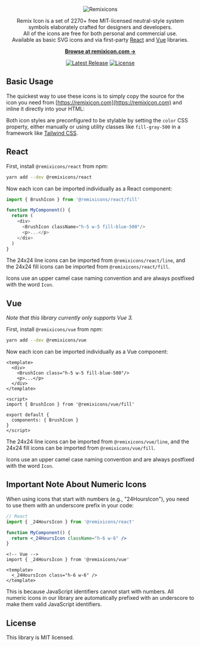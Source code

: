 <p align="center">
  <img src="https://raw.githubusercontent.com/andrewzhuk/remixicons/master/.github/logo.svg" alt="Remixicons">
</p>

<p align="center">
  Remix Icon is a set of 2270+ free MIT-licensed neutral-style system symbols elaborately crafted for designers and developers. 
  <br>All of the icons are free for both personal and commercial use.
  <br>Available as basic SVG icons and via first-party <a href="#react">React</a> and <a href="#vue">Vue</a> libraries.
<p>

<p align="center">
  <a href="https://remixicon.com"><strong>Browse at remixicon.com &rarr;</strong></a>
</p>

<p align="center">
    <a href="https://github.com/andrewzhuk/remixicons/releases"><img src="https://img.shields.io/npm/v/remixicons" alt="Latest Release"></a>
    <a href="https://github.com/andrewzhuk/remixicons/blob/master/LICENSE"><img src="https://img.shields.io/npm/l/remixicons.svg" alt="License"></a>
</p>

## Basic Usage

The quickest way to use these icons is to simply copy the source for the icon you need from [https://remixicon.com](https://remixicon.com) and inline it directly into your HTML:

Both icon styles are preconfigured to be stylable by setting the `color` CSS property, either manually or using utility classes like `fill-gray-500` in a framework like [Tailwind CSS](https://tailwindcss.com).

## React

First, install `@remixicons/react` from npm:

```sh
yarn add --dev @remixicons/react
```

Now each icon can be imported individually as a React component:

```js
import { BrushIcon } from '@remixicons/react/fill'

function MyComponent() {
  return (
    <div>
      <BrushIcon className="h-5 w-5 fill-blue-500"/>
      <p>...</p>
    </div>
  )
}
```

The 24x24 line icons can be imported from `@remixicons/react/line`, and the 24x24 fill icons can be imported from `@remixicons/react/fill`.

Icons use an upper camel case naming convention and are always postfixed with the word `Icon`.

## Vue

*Note that this library currently only supports Vue 3.*

First, install `@remixicons/vue` from npm:

```sh
yarn add --dev @remixicons/vue
```

Now each icon can be imported individually as a Vue component:

```vue
<template>
  <div>
    <BrushIcon class="h-5 w-5 fill-blue-500"/>
    <p>...</p>
  </div>
</template>

<script>
import { BrushIcon } from '@remixicons/vue/fill'

export default {
  components: { BrushIcon }
}
</script>
```

The 24x24 line icons can be imported from `@remixicons/vue/line`, and the 24x24 fill icons can be imported from `@remixicons/vue/fill`.

Icons use an upper camel case naming convention and are always postfixed with the word `Icon`.


## Important Note About Numeric Icons

When using icons that start with numbers (e.g., "24HoursIcon"), you need to use them with an underscore prefix in your code:

```jsx
// React
import { _24HoursIcon } from '@remixicons/react'

function MyComponent() {
  return <_24HoursIcon className="h-6 w-6" />
}
```

```vue
<!-- Vue -->
import { _24HoursIcon } from '@remixicons/vue'

<template>
  <_24HoursIcon class="h-6 w-6" />
</template>
```

This is because JavaScript identifiers cannot start with numbers. All numeric icons in our library are automatically prefixed with an underscore to make them valid JavaScript identifiers.

## License

This library is MIT licensed.
